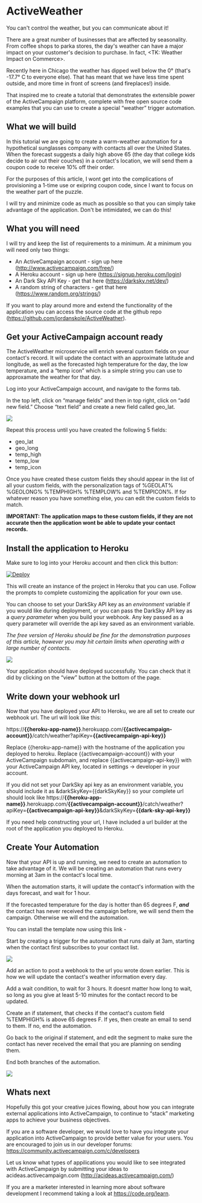 # ActiveWeather

You can't control the weather, but you can communicate about it!

There are a great number of businesses that are affected by seasonality. From coffee shops to parka stores, the day's weather can have a major impact on your customer's decision to purchase. In fact, <TK: Weather Impact on Commerce>.

Recently here in Chicago the weather has dipped well below the 0° (that's -17.7° C to everyone else). That has meant that we have less time spent outside, and more time in front of screens (and fireplaces!) inside.

That inspired me to create a tutorial that demonstrates the extensible power of the ActiveCampaign platform, complete with free open source code examples that you can use to create a special “weather” trigger automation.

## What we will build

In this tutorial we are going to create a warm-weather automation for a hypothetical sunglasses company with contacts all over the United States. When the forecast suggests a daily high above 65 (the day that college kids decide to air out their couches) in a contact's location, we will send them a coupon code to receive 10% off their order.

For the purposes of this article, I wont get into the complications of provisioning a 1-time use or exipring coupon code, since I want to focus on the weather part of the puzzle.

I will try and minimize code as much as possible so that you can simply take advantage of the application. Don't be intimidated, we can do this!

## What you will need

I will try and keep the list of requirements to a minimum. At a minimum you will need only two things:

* An ActiveCampaign account - sign up here (http://www.activecampaign.com/free/)
* A Heroku account - sign up here (https://signup.heroku.com/login)
* An Dark Sky API Key - get that here (https://darksky.net/dev/)
* A random string of characters - get that here (https://www.random.org/strings/)

If you want to play around more and extend the functionality of the application you can access the source code at the github repo (https://github.com/jordanskole/ActiveWeather).

## Get your ActiveCampaign account ready

The ActiveWeather microservice will enrich several custom fields on your contact's record. It will update the contact with an approximate latitude and longitude, as well as the forecasted high temperature for the day,  the low temperature, and a “temp icon” which is a simple string you can use to approxamate the weather for that day.

Log into your ActiveCampaign account, and navigate to the forms tab.

In the top left, click on “manage fields” and then in top right, click on “add new field.” Choose “text field” and create a new field called geo_lat.

![](http://screen.ac/04101O2z2L1z/Screen%20Recording%202016-12-27%20at%2011.55%20AM.gif)

Repeat this process until you have created the following 5 fields:

* geo_lat
* geo_long
* temp_high
* temp_low
* temp_icon

Once you have created these custom fields they should appear in the list of all your custom fields, with the personalization tags of %GEOLAT% %GEOLONG% %TEMPHIGH% %TEMPLOW% and %TEMPICON%. If for whatever reason you have something else, you can edit the custom fields to match.

**IMPORTANT: The application maps to these custom fields, if they are not accurate then the application wont be able to update your contact records.**

## Install the application to Heroku

Make sure to log into your Heroku account and then click this button:

[![Deploy](https://www.herokucdn.com/deploy/button.svg)](https://heroku.com/deploy?template=https://github.com/jordanskole/ActiveWeather)

This will create an instance of the project in Heroku that you can use. Follow the prompts to complete customizing the application for your own use.

You can choose to set your DarkSky API key as an *environment* variable if you would like during deployment, or you can pass the DarkSky API key as a *query parameter* when you build your webhook. Any key passed as a query parameter will override the api key saved as an environment variable.  

_The free version of Heroku should be fine for the demonstration purposes of this article, however you may hit certain limits when operating with a large number of contacts._


![](https://d1ax1i5f2y3x71.cloudfront.net/items/3U2l2m2Z0B3C1k090f15/%5B8368a8b744387aa9bd3ae598d45a7b19%5D_Image%25202016-12-27%2520at%252010.40.58%2520AM.png?X-CloudApp-Visitor-Id=2612000)

Your application should have deployed successfully. You can check that it did by clicking on the “view” button at the bottom of the page.

## Write down your webhook url

Now that you have deployed your API to Heroku, we are all set to create our webhook url. The url will look like this:

https://**{{heroku-app-name}}**.herokuapp.com/**{{activecampaign-account}}**/catch/weather?apiKey=**{{activecampaign-api-key}}**

Replace {{heroku-app-name}} with the hostname of the application you deployed to heroku. Replace {{activecampaign-account}} with your ActiveCampaign subdomain, and replace {{activecampaign-api-key}} with your ActiveCampaign API key, located in settings → developer in your account.

If you did not set your DarkSky api key as an environment variable, you should include it as &darkSkyKey={{darkSkyKey}} so your complete url should look like https://**{{heroku-app-name}}**.herokuapp.com/**{{activecampaign-account}}**/catch/weather?apiKey=**{{activecampaign-api-key}}**&darkSkyKey=**{{dark-sky-api-key}}**

If you need help constructing your url, I have included a url builder at the root of the application you deployed to Heroku.

## Create Your Automation

Now that your API is up and running, we need to create an automation to take advantage of it. We will be creating an automation that runs every morning at 3am in the contact's local time.

When the automation starts, it will update the contact's information with the days forecast, and wait for 1 hour.

If the forecasted temperature for the day is hotter than 65 degrees F, ***and*** the contact has never received the campaign before, we will send them the campaign. Otherwise we will end the automation.

You can install the template now using this link -

Start by creating a trigger for the automation that runs daily at 3am, starting when the contact first subscribes to your contact list.

![](http://screen.ac/0I072y1c0o1K/Screen%20Recording%202016-12-27%20at%2001.36%20PM.gif)

Add an action to post a webhook to the url you wrote down earlier. This is how we will update the contact's weather information every day.

Add a wait condition, to wait for 3 hours. It doesnt matter how long to wait, so long as you give at least 5-10 minutes for the contact record to be updated.

Create an if statement, that checks if the contact's custom field %TEMPHIGH% is above 65 degrees F. If yes, then create an email to send to them. If no, end the automation.

Go back to the original if statement, and edit the segment to make sure the contact has never received the email that you are planning on sending them.

End both branches of the automation.

![](http://screen.ac/2U0y2G2g0x3d/Image%202016-12-27%20at%201.46.30%20PM.png)

## Whats next

Hopefully this got your creative juices flowing, about how you can integrate external applications into ActiveCampaign, to continue to “stack” marketing apps to achieve your business objectives.

If you are a software developer, we would love to have you integrate your application into ActiveCampaign to provide better value for your users. You are encouraged to join us in our developer forums: https://community.activecampaign.com/c/developers

Let us know what types of appilications you would like to see integrated with ActiveCampaign by submitting your ideas to acideas.activecampaign.com (http://acideas.activecampaign.com/)

If you are a marketer interested in learning more about software development I recommend taking a look at https://code.org/learn.
